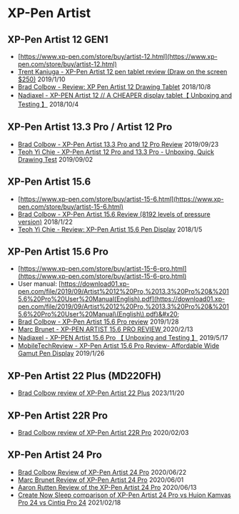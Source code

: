 # XP-Pen Artist

## XP-Pen Artist 12 GEN1

* [https://www.xp-pen.com/store/buy/artist-12.html](https://www.xp-pen.com/store/buy/artist-12.html) &#x20;
* [Trent Kaniuga - XP-Pen Artist 12 pen tablet review (Draw on the screen $250)](https://www.youtube.com/watch?v=ELta6WVVtNY) 2019/1/10
* [Brad Colbow - Review: XP Pen Artist 12 Drawing Tablet](https://www.youtube.com/watch?v=cQkSqfHtCCg) 2018/10/8
* [Nadiaxel - XP-PEN Artist 12 // A CHEAPER display tablet【 Unboxing and Testing 】](https://www.youtube.com/watch?v=0Kxj8YMB7e0) 2018/10/4

## XP-Pen Artist 13.3 Pro / Artist 12 Pro

* [Brad Colbow - XP-Pen Artist 13.3 Pro and 12 Pro Review](https://www.youtube.com/watch?v=gOFrikC1Ucg) 2019/09/23
* [Teoh Yi Chie - XP-Pen Artist 12 Pro and 13.3 Pro - Unboxing, Quick Drawing Test](https://www.youtube.com/watch?v=GpYN5o19rRo) 2019/09/02

## XP-Pen Artist 15.6

* [https://www.xp-pen.com/store/buy/artist-15-6.html](https://www.xp-pen.com/store/buy/artist-15-6.html) &#x20;
* [Brad Colbow - XP-Pen Artist 15.6 Review (8192 levels of pressure version)](https://www.youtube.com/watch?v=oJiV4oQJlbA) 2018/1/22
* [Teoh Yi Chie - Review: XP-Pen Artist 15.6 Pen Display](https://www.youtube.com/watch?v=6NRpqPxX3Rk) 2018/1/5

## XP-Pen Artist 15.6 Pro

* [https://www.xp-pen.com/store/buy/artist-15-6-pro.html](https://www.xp-pen.com/store/buy/artist-15-6-pro.html)
* User manual: [https://download01.xp-pen.com/file/2019/09/Artist%2012%20Pro,%2013.3%20Pro%20&%2015.6%20Pro%20User%20Manual(English).pdf](https://download01.xp-pen.com/file/2019/09/Artist%2012%20Pro,%2013.3%20Pro%20&%2015.6%20Pro%20User%20Manual\(English\).pdf)&#x20;
* [Brad Colbow - XP-Pen Artist 15.6 Pro review](https://www.youtube.com/watch?v=xDmFzYZclyk) 2019/1/28&#x20;
* [Marc Brunet - XP-PEN ARTIST 15.6 PRO REVIEW ](https://www.youtube.com/watch?v=ZHAcc5r6qb4)2020/2/13
* [Nadiaxel - XP-PEN Artist 15.6 Pro 【 Unboxing and Testing 】](https://www.youtube.com/watch?v=MxqvULDw3EY) 2019/5/17
* [MobileTechReview - XP-Pen Artist 15.6 Pro Review- Affordable Wide Gamut Pen Display](https://www.youtube.com/watch?v=vQcmmQ9MpMQ) 2019/1/26

## XP-Pen Artist 22 Plus (MD220FH)

* [Brad Colbow review of XP-Pen Artist 22 Plus](https://www.youtube.com/watch?v=YfEfGOJOQJs) 2023/11/20

## XP-Pen Artist 22R Pro&#x20;

* [Brad Colbow review of XP-Pen Artist 22R Pro](https://www.youtube.com/watch?v=VxjLV1RhM0I) 2020/02/03

## XP-Pen Artist 24 Pro

* [Brad Colbow Review of XP-Pen Artist 24 Pro](https://www.youtube.com/watch?v=HJud2Y5XNxQ) 2020/06/22&#x20;
* [Marc Brunet Review of XP-Pen Artist 24 Pro](https://www.youtube.com/watch?v=ANWe6qJlLh4) 2020/06/01&#x20;
* [Aaron Rutten Review of the XP-Pen Artist 24 Pro](https://www.youtube.com/watch?v=S9xGT6NRwEI) 2020/06/13
* [Create Now Sleep comparison of XP-Pen Artist 24 Pro vs Huion Kamvas Pro 24 vs Cintiq Pro 24](https://www.youtube.com/watch?v=OcL8d7O9ppg)  2021/02/18

